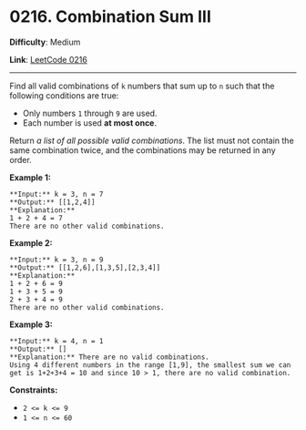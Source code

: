 # 0216. Combination Sum III

**Difficulty**: Medium

**Link**: [LeetCode 0216](https://leetcode.com/problems/combination-sum-iii/)

---

Find all valid combinations of `k` numbers that sum up to `n` such that the following conditions are true:

* Only numbers `1` through `9` are used.
* Each number is used **at most once**.

Return *a list of all possible valid combinations*. The list must not contain the same combination twice, and the combinations may be returned in any order.

**Example 1:**

    **Input:** k = 3, n = 7
    **Output:** [[1,2,4]]
    **Explanation:**
    1 + 2 + 4 = 7
    There are no other valid combinations.

**Example 2:**

    **Input:** k = 3, n = 9
    **Output:** [[1,2,6],[1,3,5],[2,3,4]]
    **Explanation:**
    1 + 2 + 6 = 9
    1 + 3 + 5 = 9
    2 + 3 + 4 = 9
    There are no other valid combinations.

**Example 3:**

    **Input:** k = 4, n = 1
    **Output:** []
    **Explanation:** There are no valid combinations.
    Using 4 different numbers in the range [1,9], the smallest sum we can get is 1+2+3+4 = 10 and since 10 > 1, there are no valid combination.

**Constraints:**

* `2 <= k <= 9`
* `1 <= n <= 60`
